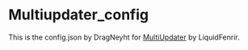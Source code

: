 # Multiupdater_config
This is the config.json by DragNeyht for [MultiUpdater](https://github.com/LiquidFenrir/MultiUpdater) by LiquidFenrir.
